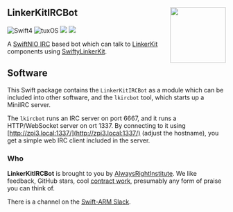 <h2>LinkerKitIRCBot
  <img src="http://zeezide.com/img/LKDigi128.png"
       align="right" width="128" height="128" />
</h2>

![Swift4](https://img.shields.io/badge/swift-4-blue.svg)
![tuxOS](https://img.shields.io/badge/os-tuxOS-green.svg?style=flat)
<a href="https://slackpass.io/swift-arm"><img src="https://img.shields.io/badge/Slack-swift/arm-red.svg?style=flat"/></a>
<a href="https://travis-ci.org/SwiftyLinkerKit/LinkerKitIRCBot"><img src="https://travis-ci.org/SwiftyLinkerKit/LinkerKitIRCBot.svg?branch=develop" /></a>

A [SwiftNIO IRC](https://github.com/NozeIO/swift-nio-irc) based bot which can
talk to 
[LinkerKit](http://www.linkerkit.de/)
components using
[SwiftyLinkerKit](https://github.com/SwiftyLinkerKit/SwiftyLinkerKit).

## Software

This Swift package contains the `LinkerKitIRCBot` as a module which can be
included into other software,
and the `lkircbot` tool, which starts up a MiniIRC server.

The `lkircbot` runs an IRC server on port 6667, and it runs a HTTP/WebSocket
server on ort 1337. 
By connecting to it using [http://zpi3.local:1337/](http://zpi3.local:1337/)
(adjust the hostname), you get a simple web IRC client included in the server.



### Who

**LinkerKitIRCBot** is brought to you by
[AlwaysRightInstitute](http://www.alwaysrightinstitute.com).
We like feedback, GitHub stars, 
cool [contract work](http://zeezide.com/en/services/services.html),
presumably any form of praise you can think of.

There is a channel on the [Swift-ARM Slack](http://swift-arm.noze.io).
